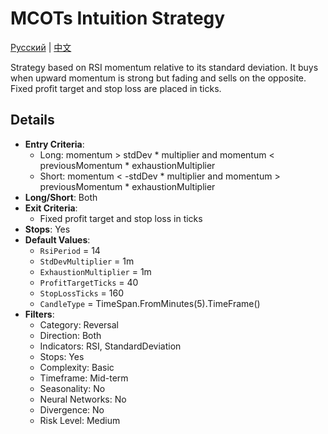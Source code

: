 # MCOTs Intuition Strategy
[Русский](README_ru.md) | [中文](README_cn.md)

Strategy based on RSI momentum relative to its standard deviation. It buys when upward momentum is strong but fading and sells on the opposite. Fixed profit target and stop loss are placed in ticks.

## Details

- **Entry Criteria**:
  - Long: momentum > stdDev * multiplier and momentum < previousMomentum * exhaustionMultiplier
  - Short: momentum < -stdDev * multiplier and momentum > previousMomentum * exhaustionMultiplier
- **Long/Short**: Both
- **Exit Criteria**:
  - Fixed profit target and stop loss in ticks
- **Stops**: Yes
- **Default Values**:
  - `RsiPeriod` = 14
  - `StdDevMultiplier` = 1m
  - `ExhaustionMultiplier` = 1m
  - `ProfitTargetTicks` = 40
  - `StopLossTicks` = 160
  - `CandleType` = TimeSpan.FromMinutes(5).TimeFrame()
- **Filters**:
  - Category: Reversal
  - Direction: Both
  - Indicators: RSI, StandardDeviation
  - Stops: Yes
  - Complexity: Basic
  - Timeframe: Mid-term
  - Seasonality: No
  - Neural Networks: No
  - Divergence: No
  - Risk Level: Medium
